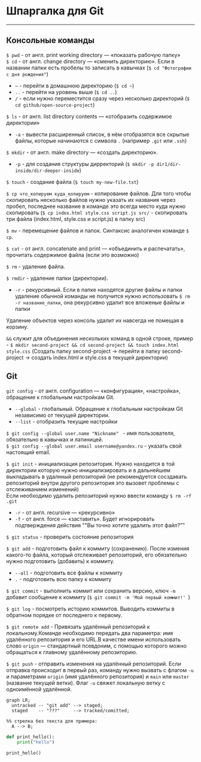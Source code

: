 # Шпаргалка для Git  
----
## Консольные команды  
```$ pwd``` - от англ. print working directory — «показать рабочую папку»  
```$ cd``` - от англ. change directory — «сменить директорию». Если в названии папки есть пробелы то записать в кавычках (```$ cd "Фотографии с дня рождения"```)
- ```~``` - перейти в домашнюю директорию (```$ cd ~```)  
- ```..``` - перейти на уровень выше (```$ cd ..```)
- ```/``` - если нужно переместится сразу через несколько директорий (```$ cd github/open-source-project```)

```$ ls``` - от англ. list directory contents — «отобразить содержимое директории»
- ```-a``` - вывести расширенный список, в нём отобразятся все скрытые файлы, которые начинаются с символа ```.``` (например ```.git``` или ```.ssh```)

```$ mkdir``` - от англ. make directory — «создать директорию».
- ```-p``` - для создания структуры дирректорий (```$ mkdir -p dir1/dir-inside/dir-deeper-inside```)

```$ touch``` - создание файла (```$ touch my-new-file.txt```)

```$ cp что_копируем куда_копируем``` - копирование файлов. Для того чтобы скопировать несколько файлов нужно указать их названия через пробел, последнее название в команде это всегда место куда нужно скопировать (```$ cp index.html style.css script.js src/``` - скопировать три файла (index.html, style.css и script.js) в папку src)

```$ mv``` - перемещение файлов и папок. Синтаксис аналогичен команде ```$ cp```.

```$ cat``` - от англ. concatenate and print — «объединить и распечатать», прочитать содержимое файла (если это возможно)

```$ rm``` - удаление файла.

```$ rmdir``` - удаление папки (директории). 
- ```-r``` - рекурсивный. Если в папке находятся другие файлы и папки удаление обычной команды не получится нужно использовать ```$ rm -r название_папки```, она рекурсивно удалит все вложеные файлы и папки

Удаление объектов через консоль удалит их навсегда не помещая в корзину.

```&&``` служит для объединения нескольких команд в одной строке, пример - ```$ mkdir second-project && cd second-project && touch index.html style.css``` (Создать папку second-project -> перейти в папку second-project -> создать index.html и style.css в текущей директории)

## Git
```git config``` - от англ. configuration — «конфигурация», «настройка», обращение к глобальным настройкам Git.  

- ```--global``` - глобальный. Обращение к глобальным настройкам Git независимо от текущей директории. 
- ```--list``` - отобразить текущие настройки

```$ git config --global user.name "Nickname" ``` - имя пользователя, обязательно в кавычках и латиницей.  
```$ git config --global user.email username@yandex.ru``` - указать свой настоящий email.

```$ git init``` - инициализация репозитория. Нужно находится в той директории которую нужно инициализировать и в дальнейшем выкладывать в удалнный репозиторий (не рекомендуется сосздавать репозиторий внутри другого репозитория это вызовет проблемы с отслеживанием изменений)  
Если необходимо удалить репозиторий нужно ввести команду ```$ rm -rf .git```
- ```-r``` - от англ. recursive — «рекурсивно»
- ```-f``` - от англ. force — «заставить». Будет игнорировать подтверждения действия ""Вы точно хотите удалить этот файл?""

```$ git status``` - проверить состояние репозитория

```$ git add``` - подготовить файл к коммиту (сохранению). После измения какого-то файла, который отслеживает репозиторий, его обязательно нужно подготовить (добавить) к коммиту.
- ```--all``` - подготовить все файлы к коммиту
- ```.``` - подготовить всю папку к коммиту

```$ git commit``` - выполнить коммит или сохранить версию, ключ ```-m``` добавит сообщение к коммиту (```$ git commit -m 'Мой первый коммит!' ```)

```$ git log``` - посмотреть историю коммитов. Выводить коммиты в обратном порядке от последнего к первому.

```$ git remote add``` - Привязать удалённый репозиторий к локальному.Команде необходимо передать два параметра: имя удалённого репозитория и его URL.В качестве имени использовать слово ```origin``` — стандартный псевдоним, с помощью которого можно обращаться к главному удалённому репозиторию.

```$ git push``` - отправить изменения на удалённый репозиторий. Если отправка происходит в первый раз, команду нужно вызвать с флагом ```-u``` и параметрами ```origin``` (имя удалённого репозитория) и ```main``` или ```master``` (название текущей ветки). Флаг ```-u``` свяжет локальную ветку с одноимённой удалённой.

```mermaid
graph LR;
  untracked -- "git add" --> staged;
  staged    -- "???"     --> tracked/comitted;

%% стрелка без текста для примера: 
  A --> B;
```

```python
def print_hello():
    print("hello")

print_hello()
```